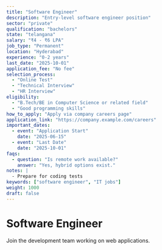 ```yaml
---
title: "Software Engineer"
description: "Entry-level software engineer position"
sector: "private"
qualification: "bachelors"
state: "telangana"
salary: "₹4 - ₹6 LPA"
job_type: "Permanent"
location: "Hyderabad"
experience: "0-2 years"
last_date: "2025-10-01"
application_fee: "No fee"
selection_process:
  - "Online Test"
  - "Technical Interview"
  - "HR Interview"
eligibility:
  - "B.Tech/BE in Computer Science or related field"
  - "Good programming skills"
how_to_apply: "Apply via company careers page"
application_link: "https://company.example.com/careers"
important_dates:
  - event: "Application Start"
    date: "2025-06-15"
  - event: "Last Date"
    date: "2025-10-01"
faqs:
  - question: "Is remote work available?"
    answer: "Yes, hybrid options exist."
notes: |
  - Prepare for coding tests
keywords: ["software engineer", "IT jobs"]
weight: 1000
draft: false
---
```


# Software Engineer

Join the development team working on web applications.
